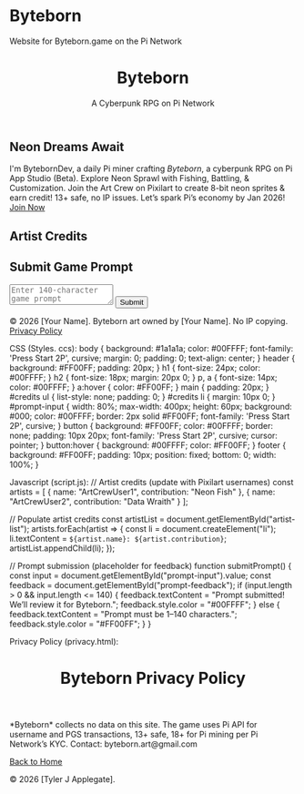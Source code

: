 # Byteborn
Website for Byteborn.game on the Pi Network

<!DOCTYPE html>
<html lang="en">
<head>
    <meta charset="UTF-8">
    <meta name="viewport" content="width=device-width, initial-scale=1.0">
    <title>Byteborn: Cyberpunk RPG</title>
    <link rel="stylesheet" href="styles.css">
    <link href="https://fonts.googleapis.com/css2?family=Press+Start+2P&display=swap" rel="stylesheet">
</head>
<body>
    <header>
        <h1>Byteborn</h1>
        <p>A Cyberpunk RPG on Pi Network</p>
    </header>
    <main>
        <section id="about">
            <h2>Neon Dreams Await</h2>
            <p>I'm BytebornDev, a daily Pi miner crafting <em>Byteborn</em>, a cyberpunk RPG on Pi App Studio (Beta). Explore Neon Sprawl with Fishing, Battling, & Customization. Join the Art Crew on Pixilart to create 8-bit neon sprites & earn credit! 13+ safe, no IP issues. Let’s spark Pi’s economy by Jan 2026! <a href="[Pixilart Group URL]" target="_blank">Join Now</a></p>
        </section>
        <section id="credits">
            <h2>Artist Credits</h2>
            <ul id="artist-list"></ul>
        </section>
        <section id="prompt-reader">
            <h2>Submit Game Prompt</h2>
            <textarea id="prompt-input" maxlength="140" placeholder="Enter 140-character game prompt"></textarea>
            <button onclick="submitPrompt()">Submit</button>
            <p id="prompt-feedback"></p>
        </section>
    </main>
    <footer>
        <p>&copy; 2026 [Your Name]. Byteborn art owned by [Your Name]. No IP copying. <a href="privacy.html">Privacy Policy</a></p>
    </footer>
    <script src="script.js"></script>
</body>
</html>



CSS (Styles. ccs):
body {
    background: #1a1a1a;
    color: #00FFFF;
    font-family: 'Press Start 2P', cursive;
    margin: 0;
    padding: 0;
    text-align: center;
}
header {
    background: #FF00FF;
    padding: 20px;
}
h1 {
    font-size: 24px;
    color: #00FFFF;
}
h2 {
    font-size: 18px;
    margin: 20px 0;
}
p, a {
    font-size: 14px;
    color: #00FFFF;
}
a:hover {
    color: #FF00FF;
}
main {
    padding: 20px;
}
#credits ul {
    list-style: none;
    padding: 0;
}
#credits li {
    margin: 10px 0;
}
#prompt-input {
    width: 80%;
    max-width: 400px;
    height: 60px;
    background: #000;
    color: #00FFFF;
    border: 2px solid #FF00FF;
    font-family: 'Press Start 2P', cursive;
}
button {
    background: #FF00FF;
    color: #00FFFF;
    border: none;
    padding: 10px 20px;
    font-family: 'Press Start 2P', cursive;
    cursor: pointer;
}
button:hover {
    background: #00FFFF;
    color: #FF00FF;
}
footer {
    background: #FF00FF;
    padding: 10px;
    position: fixed;
    bottom: 0;
    width: 100%;
}


Javascript (script.js):
// Artist credits (update with Pixilart usernames)
const artists = [
    { name: "ArtCrewUser1", contribution: "Neon Fish" },
    { name: "ArtCrewUser2", contribution: "Data Wraith" }
];

// Populate artist credits
const artistList = document.getElementById("artist-list");
artists.forEach(artist => {
    const li = document.createElement("li");
    li.textContent = `${artist.name}: ${artist.contribution}`;
    artistList.appendChild(li);
});

// Prompt submission (placeholder for feedback)
function submitPrompt() {
    const input = document.getElementById("prompt-input").value;
    const feedback = document.getElementById("prompt-feedback");
    if (input.length > 0 && input.length <= 140) {
        feedback.textContent = "Prompt submitted! We’ll review it for Byteborn.";
        feedback.style.color = "#00FFFF";
    } else {
        feedback.textContent = "Prompt must be 1–140 characters.";
        feedback.style.color = "#FF00FF";
    }
}


Privacy Policy (privacy.html):
<!DOCTYPE html>
<html lang="en">
<head>
    <meta charset="UTF-8">
    <meta name="viewport" content="width=device-width, initial-scale=1.0">
    <title>Byteborn Privacy Policy</title>
    <link rel="stylesheet" href="styles.css">
</head>
<body>
    <header>
        <h1>Byteborn Privacy Policy</h1>
    </header>
    <main>
        <p>*Byteborn* collects no data on this site. The game uses Pi API for username and PGS transactions, 13+ safe, 18+ for Pi mining per Pi Network’s KYC. Contact: byteborn.art@gmail.com</p>
        <a href="index.html">Back to Home</a>
    </main>
    <footer>
        <p>&copy; 2026 [Tyler J Applegate].</p>
    </footer>
</body>
</html>
